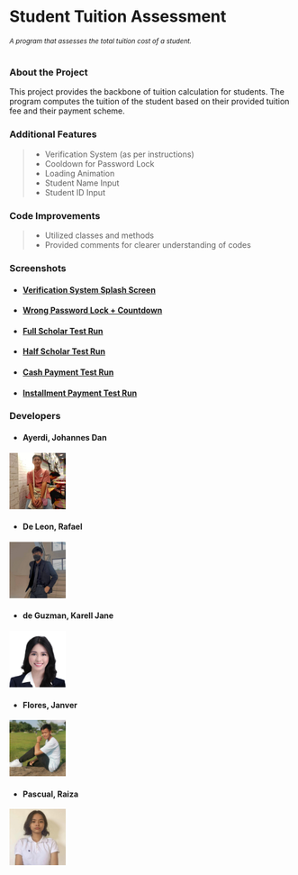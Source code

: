 # Student Tuition Assessment
###### <sup>A program that assesses the total tuition cost of a student.</sup>


### About the Project

This project provides the backbone of tuition calculation for students.
The program computes the tuition of the student based on their provided tuition fee
and their payment scheme. 

### Additional Features
> - Verification System (as per instructions)
> - Cooldown for Password Lock
> - Loading Animation
> - Student Name Input
> - Student ID Input

### Code Improvements
> - Utilized classes and methods
> - Provided comments for clearer understanding of codes

### Screenshots

- #### [Verification System Splash Screen](tests/Starting.jpg?raw=true)
- #### [Wrong Password Lock + Countdown](tests/Countdown.gif)
- #### [Full Scholar Test Run](tests/FullScholarTest.jpg?raw=true)
- #### [Half Scholar Test Run](tests/HalfScholarTest.jpg?raw=true)
- #### [Cash Payment Test Run](tests/NonScholarCashTest.jpg?raw=true)
- #### [Installment Payment Test Run](tests/NonScholarInstallmentTest.jpg?raw=true)

### Developers


- #### Ayerdi, Johannes Dan
<img src = devs/Johannes.jpg title = "Johannes" width = "100" height = "100" alt="Johannes">
<br>

- #### De Leon, Rafael
<img src = devs/Rafael.jpg title = "Johannes" width = "100" height = "100" alt = "Rafael">
<br>

- #### de Guzman, Karell Jane
<img src = devs/Karell.jpg title = "Karell" width = "100" height = "100" alt = "Karell">
<br>

- #### Flores, Janver
<img src = devs/Janver.jpg title = "Johannes" width = "100" height = "100" alt = "Janver">
<br>

- #### Pascual, Raiza
<img src = devs/Raiza.jpg title = "Raiza" width = "100" height = "100" alt = "Raiza">
<br>

